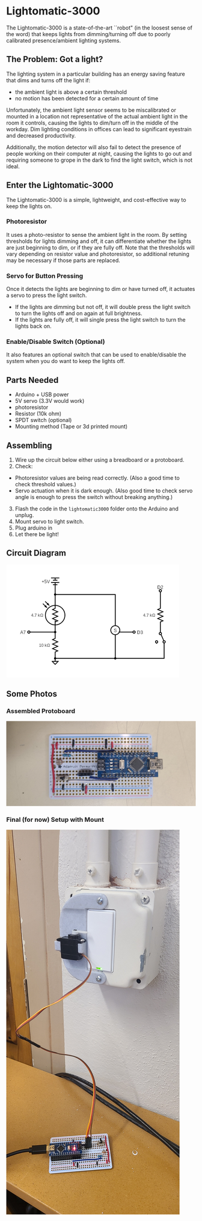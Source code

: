 # Lightomatic-3000

The Lightomatic-3000 is a state-of-the-art ``robot" (in the loosest sense of the word) that keeps lights from dimming/turning off due to poorly calibrated presence/ambient lighting systems.

## The Problem: Got a light?

The lighting system in a particular building has an energy saving feature that dims and turns off the light if:
- the ambient light is above a certain threshold
- no motion has been detected for a certain amount of time

Unfortunately, the ambient light sensor seems to be miscalibrated or mounted in a location not representative of the actual ambient light in the room it controls, causing the lights to dim/turn off in the middle of the workday. Dim lighting conditions in offices can lead to significant eyestrain and decreased productivity.

Additionally, the motion detector will also fail to detect the presence of people working on their computer at night, causing the lights to go out and requiring someone to grope in the dark to find the light switch, which is not ideal.

## Enter the Lightomatic-3000

The Lightomatic-3000 is a simple, lightweight, and cost-effective way to keep the lights on. 

### Photoresistor

It uses a photo-resistor to sense the ambient light in the room. By setting thresholds for lights dimming and off, it can differentiate whether the lights are just beginning to dim, or if they are fully off. Note that the thresholds will vary depending on resistor value and photoresistor, so additional retuning may be necessary if those parts are replaced.

### Servo for Button Pressing
Once it detects the lights are beginning to dim or have turned off, it actuates a servo to press the light switch. 

- If the lights are dimming but not off, it will double press the light switch to turn the lights off and on again at full brightness. 
- If the lights are fully off, it will single press the light switch to turn the lights back on. 

### Enable/Disable Switch (Optional)
It also features an optional switch that can be used to enable/disable the system when you do want to keep the lights off.

## Parts Needed
- Arduino + USB power
- 5V servo (3.3V would work)
- photoresistor
- Resistor (10k ohm)
- SPDT switch (optional)
- Mounting method (Tape or 3d printed mount)

## Assembling

1. Wire up the circuit below either using a breadboard or a protoboard.
2. Check:
- Photoresistor values are being read correctly. (Also a good time to check threshold values.)
- Servo actuation when it is dark enough. (Also good time to check servo angle is enough to press the switch without breaking anything.)
3. Flash the code in the `lightomatic3000` folder onto the Arduino and unplug.
4. Mount servo to light switch.
5. Plug arduino in
6. Let there be light!

## Circuit Diagram

![Circuit Diagram](docs/circuit/circuit.png)

## Some Photos

### Assembled Protoboard
![Image of assembled protoboard](docs/protoboard_v2.jpg)

### Final (for now) Setup with Mount
![Final Setup](docs/setup_v2.jpg)




 